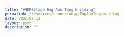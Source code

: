 ```yaml
---
title: "#HEREitage Eng Aun Tong building"
permalink: /resources/connexionsg/EngAunTongbuilding
date: 2022-07-12
layout: post
description: ""
---
```

